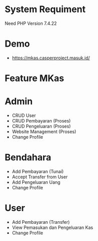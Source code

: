 # System Requiment
Need PHP Version 7.4.22

# Demo
- https://mkas.casperproject.masuk.id/

# Feature MKas

# Admin
- CRUD User
- CRUD Pembayaran (Proses)
- CRUD Pengeluaran (Proses)
- Website Management (Proses)
- Change Profile

# Bendahara
- Add Pembayaran (Tunai)
- Accept Transfer from User
- Add Pengeluaran Uang
- Change Profile

# User
- Add Pembayaran (Transfer)
- View Pemasukan dan Pengeluaran Kas
- Change Profile
